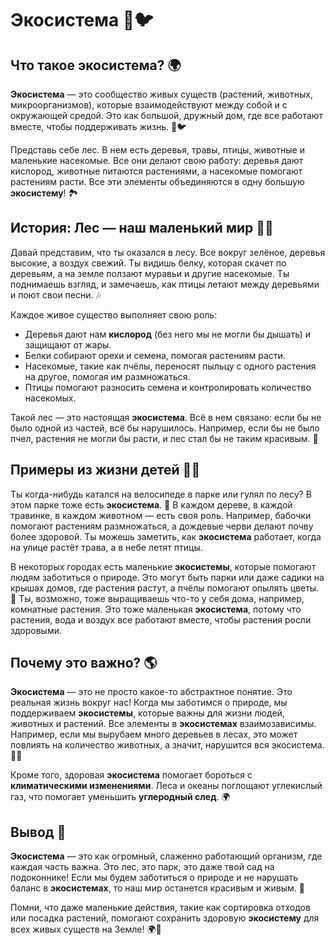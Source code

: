 # Экосистема 🌳🐦

## Что такое **экосистема**? 🌍

**Экосистема** — это сообщество живых существ (растений, животных, микроорганизмов), которые взаимодействуют между собой и с окружающей средой. Это как большой, дружный дом, где все работают вместе, чтобы поддерживать жизнь. 🌱🐦

Представь себе лес. В нем есть деревья, травы, птицы, животные и маленькие насекомые. Все они делают свою работу: деревья дают кислород, животные питаются растениями, а насекомые помогают растениям расти. Все эти элементы объединяются в одну большую **экосистему**! 🏞️

## История: Лес — наш маленький мир 🌲🦋

Давай представим, что ты оказался в лесу. Все вокруг зелёное, деревья высокие, а воздух свежий. Ты видишь белку, которая скачет по деревьям, а на земле ползают муравьи и другие насекомые. Ты поднимаешь взгляд, и замечаешь, как птицы летают между деревьями и поют свои песни. 🎶

Каждое живое существо выполняет свою роль:

- Деревья дают нам **кислород** (без него мы не могли бы дышать) и защищают от жары.
- Белки собирают орехи и семена, помогая растениям расти.
- Насекомые, такие как пчёлы, переносят пыльцу с одного растения на другое, помогая им размножаться.
- Птицы помогают разносить семена и контролировать количество насекомых.

Такой лес — это настоящая **экосистема**. Всё в нем связано: если бы не было одной из частей, всё бы нарушилось. Например, если бы не было пчел, растения не могли бы расти, и лес стал бы не таким красивым. 🌸

## Примеры из жизни детей 🌳🐾

Ты когда-нибудь катался на велосипеде в парке или гулял по лесу? В этом парке тоже есть **экосистема**. 🌳 В каждом дереве, в каждой травинке, в каждом животном — есть своя роль. Например, бабочки помогают растениям размножаться, а дождевые черви делают почву более здоровой. Ты можешь заметить, как **экосистема** работает, когда на улице растёт трава, а в небе летят птицы.

В некоторых городах есть маленькие **экосистемы**, которые помогают людям заботиться о природе. Это могут быть парки или даже садики на крышах домов, где растения растут, а пчёлы помогают опылять цветы. 🌼 Ты, возможно, тоже выращиваешь что-то у себя дома, например, комнатные растения. Это тоже маленькая **экосистема**, потому что растения, вода и воздух все работают вместе, чтобы растения росли здоровыми.

## Почему это важно? 🌎

**Экосистема** — это не просто какое-то абстрактное понятие. Это реальная жизнь вокруг нас! Когда мы заботимся о природе, мы поддерживаем **экосистемы**, которые важны для жизни людей, животных и растений. Все элементы в **экосистемах** взаимозависимы. Например, если мы вырубаем много деревьев в лесах, это может повлиять на количество животных, а значит, нарушится вся экосистема. 🌲🐺

Кроме того, здоровая **экосистема** помогает бороться с **климатическими изменениями**. Леса и океаны поглощают углекислый газ, что помогает уменьшить **углеродный след**. 🌍

## Вывод 🧠

**Экосистема** — это как огромный, слаженно работающий организм, где каждая часть важна. Это лес, это парк, это даже твой сад на подоконнике! Если мы будем заботиться о природе и не нарушать баланс в **экосистемах**, то наш мир останется красивым и живым. 🌱

Помни, что даже маленькие действия, такие как сортировка отходов или посадка растений, помогают сохранить здоровую **экосистему** для всех живых существ на Земле! 🌍💚

